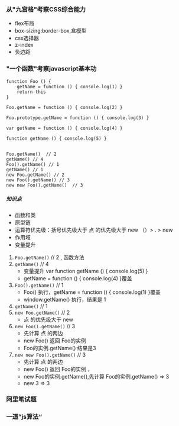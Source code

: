 ### 从"九宫格"考察CSS综合能力
- flex布局
- box-sizing:border-box,盒模型
- css选择器
- z-index
- 负边距

### "一个函数"考察javascript基本功
```
function Foo () {
    getName = function () { console.log(1) }
    return this
}

Foo.getName = function () { console.log(2) }

Foo.prototype.getName = function () { console.log(3) }

var getName = function () { console.log(4) }

function getName () { console.log(5) }


Foo.getName()  // 2
getName() // 4
Foo().getName() // 1
getName() // 1
new Foo.getName() // 2
new Foo().getName() // 3
new new Foo().getName()  // 3
```

##### 知识点
- 函数和类
- 原型链
- 运算符优先级：括号优先级大于 点 的优先级大于 new （）> . > new
- 作用域
- 变量提升

1. `Foo.getName()` // 2 , 函数方法
2. `getName()` // 4
    - 变量提升 var function getName () { console.log(5) }
    - getName = function () { console.log(4) }覆盖
3. `Foo().getName()` // 1
    - Foo() 执行，getName = function () { console.log(1) }覆盖
    - window.getName() 执行，结果是 1
4. `getName()` // 1 
5. `new Foo.getName()` // 2
    - 点 的优先级大于 new
6. `new Foo().getName()` // 3
    - 先计算 点 的两边
    - new Foo() 返回 Foo的实例
    - Foo的实例.getName() 结果是3
7. `new new Foo().getName()` // 3
    - 先计算 点 的两边
    - new Foo() 返回 Foo的实例 ，
    - new Foo的实例.getName(),先计算 Foo的实例.getName() => 3
    - new 3 => 3


### 阿里笔试题
### 一道”js算法“



